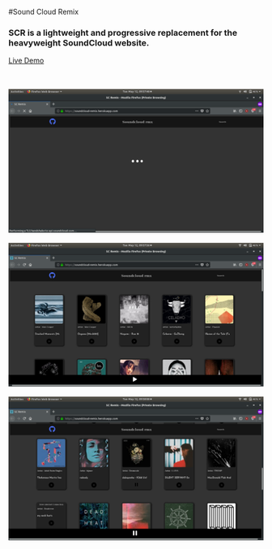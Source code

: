
#Sound Cloud Remix

### SCR is a lightweight and progressive replacement for the heavyweight SoundCloud website.

[Live Demo](https://soundcloud-remix.herokuapp.com/)

<br/><br/>
<img src="./public/1.png" width="800">
<br/><br/>
<img src="./public/2.png" width="800">
<br/><br/>
<img src="./public/3.png" width="800">


